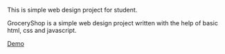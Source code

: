This is simple web design project for student.

GroceryShop is a simple web design project written with the help of basic html, css and javascript.

<a href="https://ilearnbydoing.github.io/GroceryShop/">Demo</a>
